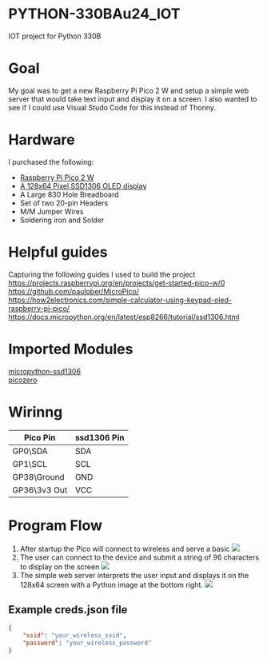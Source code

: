 # PYTHON-330BAu24_IOT
IOT project for Python 330B 


# Goal
My goal was to get a new Raspberry Pi Pico 2 W and setup a simple web server that would take text input and display it on a screen.  I also wanted to see if I could use Visual Studo Code for this instead of Thonny.


# Hardware
I purchased the following:
- [Raspberry Pi Pico 2 W](https://www.raspberrypi.com/products/raspberry-pi-pico-2/)
- [A 128x64 Pixel SSD1306 OLED display](https://www.amazon.com/dp/B09T6SJBV5)
- A Large 830 Hole Breadboard
- Set of two 20-pin Headers
- M/M Jumper Wires
- Soldering iron and Solder


# Helpful guides
Capturing the following guides I used to build the project  
https://projects.raspberrypi.org/en/projects/get-started-pico-w/0  
https://github.com/paulober/MicroPico/  
https://how2electronics.com/simple-calculator-using-keypad-oled-raspberry-pi-pico/  
https://docs.micropython.org/en/latest/esp8266/tutorial/ssd1306.html  

# Imported Modules
[micropython-ssd1306](https://github.com/stlehmann/micropython-ssd1306)  
[picozero](https://github.com/RaspberryPiFoundation/picozero)  

# Wirinng
| Pico Pin | ssd1306 Pin |
| -------- | ----------- | 
| GP0\SDA  | SDA |
| GP1\SCL  | SCL | 
| GP38\Ground  |GND |
| GP36\3v3 Out | VCC | 

# Program Flow
1) After startup the Pico will connect to wireless and serve a basic 
    ![](https://gist.githubusercontent.com/MorganBratt/b3ceffedc0d0f072143e70fe46ed0904/raw/55f0a68e2f6280f35351c0bd4c8c2f17965c215c/PXL_20241217_013706859.jpg)
2) The user can connect to the device and submit a string of 96 characters to display on the screen
    ![](https://gist.github.com/MorganBratt/b3ceffedc0d0f072143e70fe46ed0904/raw/55f0a68e2f6280f35351c0bd4c8c2f17965c215c/Screenshot%25202024-12-16%2520175822.png)
3) The simple web server interprets the user input and displays it on the 128x64 screen with a Python image at the bottom right.
    ![](https://gist.githubusercontent.com/MorganBratt/b3ceffedc0d0f072143e70fe46ed0904/raw/55f0a68e2f6280f35351c0bd4c8c2f17965c215c/PXL_20241217_015916918.jpg)





## Example creds.json file
``` json
{
    "ssid": "your_wireless_ssid",
    "password": "your_wireless_password"
}
```

